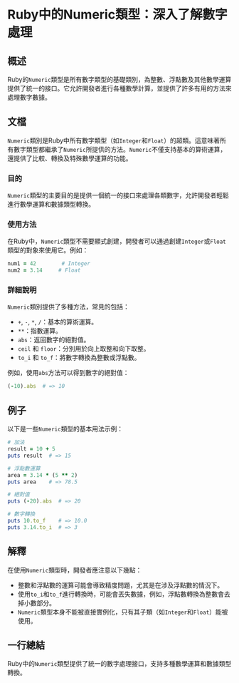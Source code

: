 <!--
Meta Description: # Ruby中的Numeric類型：深入了解數字處理 ## 概述 Ruby的`Numeric`類型是所有數字類型的基礎類別，為整數、浮點數及其他數學運算提供了統一的接口。它允許開發者進行各種數學計算，並提供了許多有用的方法來處理數字數據。 ## 文檔 `Numeric`類別是Ruby中所有數字類型（...
Meta Keywords: numeric, puts, integer, float, abs
-->

# Ruby中的Numeric類型：深入了解數字處理

## 概述
Ruby的`Numeric`類型是所有數字類型的基礎類別，為整數、浮點數及其他數學運算提供了統一的接口。它允許開發者進行各種數學計算，並提供了許多有用的方法來處理數字數據。

## 文檔
`Numeric`類別是Ruby中所有數字類型（如`Integer`和`Float`）的超類。這意味著所有數字類型都繼承了`Numeric`所提供的方法。`Numeric`不僅支持基本的算術運算，還提供了比較、轉換及特殊數學運算的功能。

### 目的
`Numeric`類型的主要目的是提供一個統一的接口來處理各類數字，允許開發者輕鬆進行數學運算和數據類型轉換。

### 使用方法
在Ruby中，`Numeric`類型不需要顯式創建，開發者可以通過創建`Integer`或`Float`類型的對象來使用它。例如：

```ruby
num1 = 42        # Integer
num2 = 3.14     # Float
```

### 詳細說明
`Numeric`類別提供了多種方法，常見的包括：
- `+`, `-`, `*`, `/`：基本的算術運算。
- `**`：指數運算。
- `abs`：返回數字的絕對值。
- `ceil` 和 `floor`：分別用於向上取整和向下取整。
- `to_i` 和 `to_f`：將數字轉換為整數或浮點數。

例如，使用`abs`方法可以得到數字的絕對值：

```ruby
(-10).abs  # => 10
```

## 例子
以下是一些`Numeric`類型的基本用法示例：

```ruby
# 加法
result = 10 + 5
puts result  # => 15

# 浮點數運算
area = 3.14 * (5 ** 2)
puts area    # => 78.5

# 絕對值
puts (-20).abs  # => 20

# 數字轉換
puts 10.to_f    # => 10.0
puts 3.14.to_i  # => 3
```

## 解釋
在使用`Numeric`類型時，開發者應注意以下幾點：
- 整數和浮點數的運算可能會導致精度問題，尤其是在涉及浮點數的情況下。
- 使用`to_i`和`to_f`進行轉換時，可能會丟失數據，例如，浮點數轉換為整數會去掉小數部分。
- `Numeric`類型本身不能被直接實例化，只有其子類（如`Integer`和`Float`）能被使用。

## 一行總結
Ruby中的`Numeric`類型提供了統一的數字處理接口，支持多種數學運算和數據類型轉換。